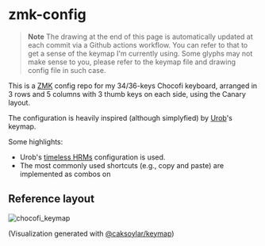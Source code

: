 # zmk-config

> **Note**
> The drawing at the end of this page is automatically updated at each commit
> via a Github actions workflow. You can refer to that to get a sense of the
> keymap I'm currently using. Some glyphs may not make sense to you, please
> refer to the keymap file and drawing config file in such case.

This is a [ZMK](https://zmk.dev) config repo for my 34/36-keys Chocofi keyboard,
arranged in 3 rows and 5 columns with 3 thumb keys on each side, using
the Canary layout.

The configuration is heavily inspired (although simplyfied) by [Urob](https://github.com/urob/zmk-config)'s keymap.

Some highlights:

- Urob's [timeless
  HRMs](https://github.com/urob/zmk-config#timeless-homerow-mods) configuration
 is used. 
- The most commonly used shortcuts (e.g., copy and paste) are implemented as combos on

## Reference layout

![chocofi_keymap](https://github.com/user-attachments/assets/c75ba0b7-ea8b-4361-ba0f-b23c74c49ce1)

(Visualization generated with [@caksoylar/keymap](https://github.com/caksoylar/keymap-drawer))
